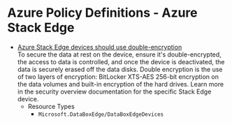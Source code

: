 # Azure Policy Definitions - Azure Stack Edge

* [Azure Stack Edge devices should use double-encryption](https://github.com/Azure/azure-policy/tree/master/built-in-policies/policyDefinitions/Azure%20Stack%20Edge/AzureStackEdge_DoubleEncryption_Audit.json)  
  To secure the data at rest on the device, ensure it's double-encrypted, the access to data is controlled, and once the device is deactivated, the data is securely erased off the data disks. Double encryption is the use of two layers of encryption: BitLocker XTS-AES 256-bit encryption on the data volumes and built-in encryption of the hard drives. Learn more in the security overview documentation for the specific Stack Edge device. 
  * Resource Types 
    * `Microsoft.DataBoxEdge/DataBoxEdgeDevices` 
